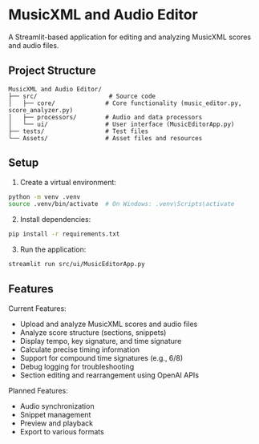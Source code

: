 # MusicXML and Audio Editor

A Streamlit-based application for editing and analyzing MusicXML scores and audio files.

## Project Structure

```
MusicXML and Audio Editor/
├── src/                    # Source code
│   ├── core/              # Core functionality (music_editor.py, score_analyzer.py)
│   ├── processors/        # Audio and data processors
│   └── ui/                # User interface (MusicEditorApp.py)
├── tests/                 # Test files
└── Assets/                # Asset files and resources
```

## Setup

1. Create a virtual environment:
```bash
python -m venv .venv
source .venv/bin/activate  # On Windows: .venv\Scripts\activate
```

2. Install dependencies:
```bash
pip install -r requirements.txt
```

3. Run the application:
```bash
streamlit run src/ui/MusicEditorApp.py
```

## Features

Current Features:
- Upload and analyze MusicXML scores and audio files
- Analyze score structure (sections, snippets)
- Display tempo, key signature, and time signature
- Calculate precise timing information
- Support for compound time signatures (e.g., 6/8)
- Debug logging for troubleshooting
- Section editing and rearrangement using OpenAI APIs

Planned Features:
- Audio synchronization
- Snippet management
- Preview and playback
- Export to various formats 